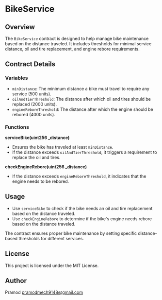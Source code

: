 # BikeService 

## Overview

The `BikeService` contract is designed to help manage bike maintenance based on the distance traveled. It includes thresholds for minimal service distance, oil and tire replacement, and engine rebore requirements.

## Contract Details

### Variables

- `minDistance`: The minimum distance a bike must travel to require any service (500 units).
- `oilAndTierThreshold`: The distance after which oil and tires should be replaced (2000 units).
- `engineReboreThreshold`: The distance after which the engine should be rebored (4000 units).

### Functions

 **serviceBike(uint256 _distance)**
   - Ensures the bike has traveled at least `minDistance`.
   - If the distance exceeds `oilAndTierThreshold`, it triggers a requirement to replace the oil and tires.

 **checkEngineRebore(uint256 _distance)**
   - If the distance exceeds `engineReboreThreshold`, it indicates that the engine needs to be rebored.

## Usage

- Use `serviceBike` to check if the bike needs an oil and tire replacement based on the distance traveled.
- Use `checkEngineRebore` to determine if the bike's engine needs rebore based on the distance traveled.

The contract ensures proper bike maintenance by setting specific distance-based thresholds for different services.

## License

This project is licensed under the MIT License.

## Author 
Pramod 
pramodmech9148@gmail.com
